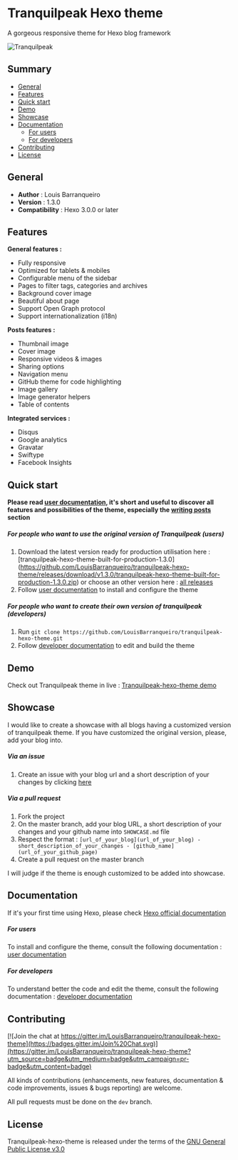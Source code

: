# Tranquilpeak Hexo theme

A gorgeous responsive theme for Hexo blog framework 

![Tranquilpeak](http://res.cloudinary.com/tranquilpeak-hexo-theme/image/upload/v1439030688/v1.3.0-showcase.png)

## Summary ##

- [General](#general)
- [Features](#features)
- [Quick start](#quick-start)
- [Demo](#demo)
- [Showcase](#showcase)
- [Documentation](#documentation)
    * [For users](#for-users)
    * [For developers](#for-developers)
- [Contributing](#contributing)
- [License](#license)

## General ##

- **Author** : Louis Barranqueiro
- **Version** : 1.3.0  
- **Compatibility** : Hexo 3.0.0 or later

## Features ##

**General features :**  
- Fully responsive  
- Optimized for tablets & mobiles  
- Configurable menu of the sidebar  
- Pages to filter tags, categories and archives  
- Background cover image  
- Beautiful about page  
- Support Open Graph protocol  
- Support internationalization (i18n)
  
  
**Posts features :**  
- Thumbnail image  
- Cover image  
- Responsive videos & images  
- Sharing options  
- Navigation menu  
- GitHub theme for code highlighting  
- Image gallery  
- Image generator helpers
- Table of contents  
  
  
**Integrated services :**  
- Disqus  
- Google analytics  
- Gravatar  
- Swiftype  
- Facebook Insights  
    
## Quick start ##

**Please read [user documentation](https://github.com/LouisBarranqueiro/tranquilpeak-hexo-theme/blob/master/docs/user.md), it's short and useful to discover all features and possibilities of the theme, especially the  [writing posts](https://github.com/LouisBarranqueiro/tranquilpeak-hexo-theme/blob/master/docs/user.md#writing-posts) section**
##### For people who want to use the original version of Tranquilpeak (users) 
1. Download the latest version ready for production utilisation here : [tranquilpeak-hexo-theme-built-for-production-1.3.0]
(https://github.com/LouisBarranqueiro/tranquilpeak-hexo-theme/releases/download/v1.3.0/tranquilpeak-hexo-theme-built-for-production-1.3.0.zip) or choose an other version here : [all releases](https://github.com/LouisBarranqueiro/tranquilpeak-hexo-theme/releases)  
2. Follow [user documentation](https://github.com/LouisBarranqueiro/tranquilpeak-hexo-theme/blob/master/docs/user.md) to install and configure the theme  

##### For people who want to create their own version of tranquilpeak (developers)
1. Run `git clone https://github.com/LouisBarranqueiro/tranquilpeak-hexo-theme.git`  
2. Follow [developer documentation](https://github.com/LouisBarranqueiro/tranquilpeak-hexo-theme/blob/master/docs/developer.md) to edit and build the theme  

## Demo  ##

Check out Tranquilpeak theme in live  : [Tranquilpeak-hexo-theme demo](http://louisbarranqueiro.github.io/tranquilpeak-hexo-theme)

## Showcase ##

I would like to create a showcase with all blogs having a customized version of tranquilpeak theme.
If you have customized the original version, please, add your blog into.

##### Via an issue
1. Create an issue with your blog url and a short description of your changes by clicking [here](https://github.com/LouisBarranqueiro/tranquilpeak-hexo-theme/issues/new?title=Add%20my%20blog%20into%20showcase&body=Hey,%20check%20out%20my%20custom%20version%20of%20Tranquilpeak%20:%0D%0A*%20URL%20:%20%0D%0A*%20Changes%20(short%20description)%20:%20)  

##### Via a pull request
1. Fork the project  
2. On the master branch, add your blog URL, a short description of your changes and your github name into `SHOWCASE.md` file  
3. Respect the format : `[url_of_your_blog](url_of_your_blog) - short_description_of_your_changes - [github_name](url_of_your_github_page)`  
4. Create a pull request on the master branch   

I will judge if the theme is enough customized to be added into showcase.

## Documentation ##

If it's your first time using Hexo, please check [Hexo official documentation](https://hexo.io/docs/)

##### For users 
To install and configure the theme, consult the following documentation : [user documentation](https://github.com/LouisBarranqueiro/tranquilpeak-hexo-theme/blob/master/docs/user.md)  

##### For developers
To understand better the code and edit  the theme, consult the following documentation : [developer documentation](https://github.com/LouisBarranqueiro/tranquilpeak-hexo-theme/blob/master/docs/developer.md)

## Contributing ##

[![Join the chat at https://gitter.im/LouisBarranqueiro/tranquilpeak-hexo-theme](https://badges.gitter.im/Join%20Chat.svg)](https://gitter.im/LouisBarranqueiro/tranquilpeak-hexo-theme?utm_source=badge&utm_medium=badge&utm_campaign=pr-badge&utm_content=badge)

All kinds of contributions (enhancements, new features, documentation & code improvements, issues & bugs reporting) are welcome.

All pull requests must be done on the `dev` branch.

## License ##

Tranquilpeak-hexo-theme is released under the terms of the [GNU General Public License v3.0](https://github.com/LouisBarranqueiro/tranquilpeak-hexo-theme/blob/master/LICENSE)
